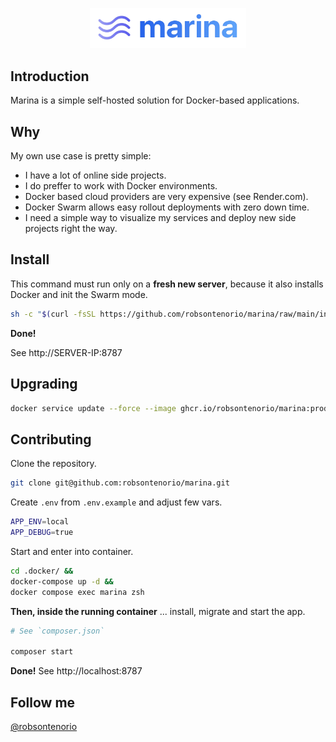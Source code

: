 <p align="center"><img width="250" src="public/images/marina.png"></p>

## Introduction

Marina is a simple self-hosted solution for Docker-based applications.

## Why

My own use case is pretty simple:

- I have a lot of online side projects.
- I do preffer to work with Docker environments.
- Docker based cloud providers are very expensive (see Render.com).
- Docker Swarm allows easy rollout deployments with zero down time.
- I need a simple way to visualize my services and deploy new side projects right the way.

## Install

This command must run only on a **fresh new server**, because it also installs Docker and init the Swarm mode.

```bash
sh -c "$(curl -fsSL https://github.com/robsontenorio/marina/raw/main/install.sh)"
```

**Done!**

See http://SERVER-IP:8787

## Upgrading

```bash
docker service update --force --image ghcr.io/robsontenorio/marina:production marina
```

## Contributing

Clone the repository.

```bash
git clone git@github.com:robsontenorio/marina.git
```

Create `.env` from `.env.example` and adjust few vars.

```bash
APP_ENV=local
APP_DEBUG=true
```

Start and enter into container.

```bash
cd .docker/ &&
docker-compose up -d &&                  
docker compose exec marina zsh   
```

**Then, inside the running container** ... install, migrate and start the app.

```bash
# See `composer.json`

composer start
```

**Done!** See http://localhost:8787

## Follow me

[@robsontenorio](https://twitter.com/robsontenorio)

